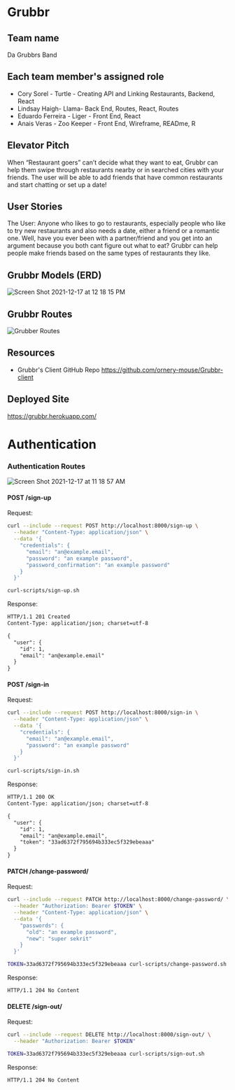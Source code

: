 # Grubbr

## Team name
Da Grubbrs Band

## Each team member's assigned role
- Cory Sorel - Turtle - Creating API and Linking Restaurants, Backend, React
- Lindsay  Haigh- Llama- Back End, Routes, React, Routes
- Eduardo Ferreira - Liger - Front End, React
- Anais Veras - Zoo Keeper - Front End, Wireframe, READme, R

## Elevator Pitch
When “Restaurant goers” can’t decide what they want to eat, Grubbr can help them swipe through restaurants nearby or in searched cities with your friends. The user will be able to add friends that have common restaurants and start chatting or set up a date!

## User Stories
The User: Anyone who likes to go to restaurants, especially people who like to try new restaurants and also needs a date, either a friend or a romantic one.
Well, have you ever been with a partner/friend and you get into an argument because you both cant figure out what to eat? Grubbr can help people make friends based on the same types of restaurants they like.

## Grubbr Models (ERD)

![Screen Shot 2021-12-17 at 12 18 15 PM](https://user-images.githubusercontent.com/78924263/146583008-856e0a5e-3053-471d-a2ef-ef47324a08ec.png)

## Grubbr Routes

![Grubber Routes](https://s12.aconvert.com/convert/p3r68-cdx67/tichk-7ucsp.png)

## Resources
- Grubbr's Client GitHub Repo
https://github.com/ornery-mouse/Grubbr-client

## Deployed Site
https://grubbr.herokuapp.com/

# Authentication

### Authentication Routes

![Screen Shot 2021-12-17 at 11 18 57 AM](https://user-images.githubusercontent.com/78924263/146575483-84df2cc5-37ed-428e-84bc-8617d86156b9.png)

#### POST /sign-up

Request:

```sh
curl --include --request POST http://localhost:8000/sign-up \
  --header "Content-Type: application/json" \
  --data '{
    "credentials": {
      "email": "an@example.email",
      "password": "an example password",
      "password_confirmation": "an example password"
    }
  }'
```

```sh
curl-scripts/sign-up.sh
```

Response:

```md
HTTP/1.1 201 Created
Content-Type: application/json; charset=utf-8

{
  "user": {
    "id": 1,
    "email": "an@example.email"
  }
}
```

#### POST /sign-in

Request:

```sh
curl --include --request POST http://localhost:8000/sign-in \
  --header "Content-Type: application/json" \
  --data '{
    "credentials": {
      "email": "an@example.email",
      "password": "an example password"
    }
  }'
```

```sh
curl-scripts/sign-in.sh
```

Response:

```md
HTTP/1.1 200 OK
Content-Type: application/json; charset=utf-8

{
  "user": {
    "id": 1,
    "email": "an@example.email",
    "token": "33ad6372f795694b333ec5f329ebeaaa"
  }
}
```

#### PATCH /change-password/

Request:

```sh
curl --include --request PATCH http://localhost:8000/change-password/ \
  --header "Authorization: Bearer $TOKEN" \
  --header "Content-Type: application/json" \
  --data '{
    "passwords": {
      "old": "an example password",
      "new": "super sekrit"
    }
  }'
```

```sh
TOKEN=33ad6372f795694b333ec5f329ebeaaa curl-scripts/change-password.sh
```

Response:

```md
HTTP/1.1 204 No Content
```

#### DELETE /sign-out/

Request:

```sh
curl --include --request DELETE http://localhost:8000/sign-out/ \
  --header "Authorization: Bearer $TOKEN"
```

```sh
TOKEN=33ad6372f795694b333ec5f329ebeaaa curl-scripts/sign-out.sh
```

Response:

```md
HTTP/1.1 204 No Content
```
